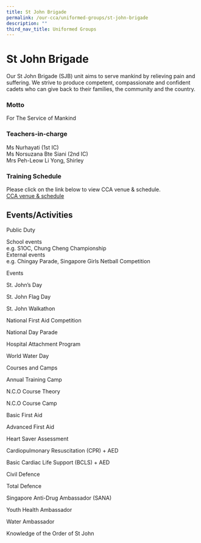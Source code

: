 ```yaml
---
title: St John Brigade
permalink: /our-cca/uniformed-groups/st-john-brigade
description: ""
third_nav_title: Uniformed Groups
---
```

# St John Brigade
Our St John Brigade (SJB) unit aims to serve mankind by relieving pain and suffering. We strive to produce competent, compassionate and confident cadets who can give back to their families, the community and the country.

### Motto
For The Service of Mankind

### Teachers-in-charge

Ms Nurhayati (1st IC)   
Ms Norsuzana Bte Siani (2nd IC)   
Mrs Peh-Leow Li Yong, Shirley

### Training Schedule
Please click on the link below to view CCA venue & schedule.   
[CCA venue & schedule](https://chungchenghighyishun-moe-edu-sg-admin.cwp.sg/useful-links/parents/cca-venue-n-schedule)

Events/Activities
-----------------

Public Duty

School events  
e.g. S1OC, Chung Cheng Championship  
External events  
e.g. Chingay Parade, Singapore Girls Netball Competition

  

Events

St. John’s Day 

St. John Flag Day 

St. John Walkathon 

National First Aid Competition 

National Day Parade

Hospital Attachment Program 

World Water Day

  

Courses and Camps

Annual Training Camp

N.C.O Course Theory 

N.C.O Course Camp

Basic First Aid 

Advanced First Aid

Heart Saver Assessment

Cardiopulmonary Resuscitation (CPR) + AED 

Basic Cardiac Life Support (BCLS) + AED 

Civil Defence 

Total Defence

Singapore Anti-Drug Ambassador (SANA) 

Youth Health Ambassador

Water Ambassador

Knowledge of the Order of St John